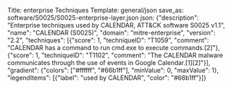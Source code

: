 Title: enterprise Techniques
Template: general/json
save_as: software/S0025/S0025-enterprise-layer.json
json: {"description": "Enterprise techniques used by CALENDAR, ATT&CK software S0025 v1.1", "name": "CALENDAR (S0025)", "domain": "mitre-enterprise", "version": "2.2", "techniques": [{"score": 1, "techniqueID": "T1059", "comment": "CALENDAR has a command to run cmd.exe to execute commands.[2]"}, {"score": 1, "techniqueID": "T1102", "comment": "The CALENDAR malware communicates through the use of events in Google Calendar.[1][2]"}], "gradient": {"colors": ["#ffffff", "#66b1ff"], "minValue": 0, "maxValue": 1}, "legendItems": [{"label": "used by CALENDAR", "color": "#66b1ff"}]}